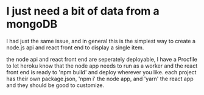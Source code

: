# I just need a bit of data from a mongoDB

I had just the same issue, and in general this is the simplest way to create a node.js api and react front end to display a single item.

the node api and react front end are seperately deployable, I have a Procfile to let heroku know that the node app needs to run as a worker and the react front end is ready to 'npm build' and deploy wherever you like. each project has their own package.json, 'npm i' the node app, and 'yarn' the react app and they should be good to customize.